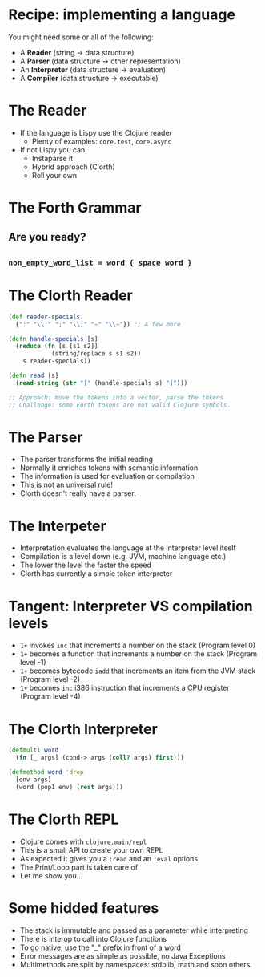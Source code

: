 # Recipe: implementing a language

You might need some or all of the following:

* A **Reader** (string -> data structure)
* A **Parser** (data structure -> other representation)
* An **Interpreter** (data structure -> evaluation)
* A **Compiler** (data structure -> executable)

# The Reader

* If the language is Lispy use the Clojure reader
  * Plenty of examples: `core.test`, `core.async`
* If not Lispy you can:
  * Instaparse it
  * Hybrid approach (Clorth)
  * Roll your own

# The Forth Grammar

##
## Are you ready?
## <small>`non_empty_word_list = word { space word }`</small>

# The Clorth Reader

```clojure
(def reader-specials
  {":" "\\:" ";" "\\;" "~" "\\~"}) ;; A few more

(defn handle-specials [s]
  (reduce (fn [s [s1 s2]]
            (string/replace s s1 s2))
    s reader-specials))

(defn read [s]
  (read-string (str "[" (handle-specials s) "]")))

;; Approach: move the tokens into a vector, parse the tokens
;; Challenge: some Forth tokens are not valid Clojure symbols.
```

# The Parser

* The parser transforms the initial reading
* Normally it enriches tokens with semantic information
* The information is used for evaluation or compilation
* This is not an universal rule!
* Clorth doesn't really have a parser.

# The Interpeter

* Interpretation evaluates the language at the interpreter level itself
* Compilation is a level down (e.g. JVM, machine language etc.)
* The lower the level the faster the speed
* Clorth has currently a simple token interpreter

# Tangent: Interpreter VS compilation levels

* `1+` invokes `inc` that increments a number on the stack (Program level 0)
* `1+` becomes a function that increments a number on the stack (Program level -1)
* `1+` becomes bytecode `iadd` that increments an item from the JVM stack (Program level -2)
* `1+` becomes `inc` i386 instruction that increments a CPU register (Program level -4)

# The Clorth Interpreter

```clojure
(defmulti word
  (fn [_ args] (cond-> args (coll? args) first)))

(defmethod word 'drop
  [env args]
  (word (pop1 env) (rest args)))
```

# The Clorth REPL

* Clojure comes with `clojure.main/repl`
* This is a small API to create your own REPL
* As expected it gives you a `:read` and an `:eval` options
* The Print/Loop part is taken care of
* Let me show you...

# Some hidded features

* The stack is immutable and passed as a parameter while interpreting
* There is interop to call into Clojure functions
* To go native, use the "\_" prefix in front of a word
* Error messages are as simple as possible, no Java Exceptions
* Multimethods are split by namespaces: stdblib, math and soon others.
